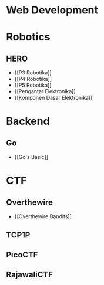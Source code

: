 # Web Development
# Robotics
## HERO 
- [[P3 Robotika]]
- [[P4 Robotika]]
- [[P5 Robotika]]
- [[Pengantar Elektronika]]
- [[Komponen Dasar Elektronika]]
# Backend
## Go 
- [[Go's Basic]]
# CTF 
## Overthewire
- [[Overthewire Bandits]]
## TCP1P

## PicoCTF

## RajawaliCTF
